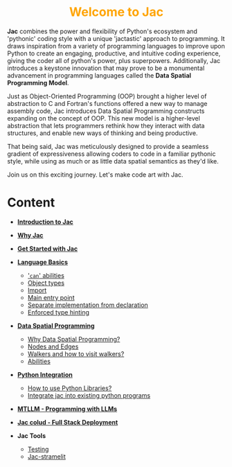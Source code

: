 <h1 style="color: orange; font-weight: bold; text-align: center;">Welcome to Jac</h1>

**Jac** combines the power and flexibility of Python's ecosystem and 'pythonic' coding style with a unique 'jactastic' approach to programming. It draws inspiration from a variety of programming languages to improve upon Python to create an engaging, productive, and intuitive coding experience, giving the coder all of python's power, plus superpowers. Additionally, Jac introduces a keystone innovation that may prove to be a monumental advancement in programming languages called the **Data Spatial Programming Model**.

Just as Object-Oriented Programming (OOP) brought a higher level of abstraction to C and Fortran's functions offered a new way to manage assembly code, Jac introduces Data Spatial Programming constructs expanding on the concept of OOP. This new model is a higher-level abstraction that lets programmers rethink how they interact with data structures, and enable new ways of thinking and being productive.

That being said, Jac was meticulously designed to provide a seamless gradient of expressiveness allowing coders to code in a familiar pythonic style, while using as much or as little data spatial semantics as they'd like.

Join us on this exciting journey. Let's make code art with Jac.

# Content

- [**Introduction to Jac**](../start/about.md)
- [**Why Jac**](../why.md)
- [**Get Started with Jac**](../start.md)
- [**Language Basics**](language_basics.md)
    - ['```can```' abilities](language_basics.md#can-abilities)
    - [Object types](language_basics.md#object-type)
    - [Import](language_basics.md#imports)
    - [Main entry point](language_basics.md#main-entry-point)
    - [Separate implementation from declaration](language_basics.md#seperate-implementation-from-declaration)
    - [Enforced type hinting](language_basics.md#enforced-type-hinting)

- [**Data Spatial Programming**](data_spatial/dataspatial.md)
    - [Why Data Spatial Programming?](data_spatial/dataspatial.md#why-data-spatial)
    - [Nodes and Edges](data_spatial/dataspatial.md#nodes-and-edges)
    - [Walkers and how to visit walkers?](data_spatial/dataspatial.md#walkers-and-how-to-visit-walkers)
    - [Abilities](data_spatial/dataspatial.md#abilities)
- [**Python Integration**](python_integration.md)
    - [How to use Python Libraries?](python_integration.md#how-to-use-python-libraries)
    - [Integrate jac into existing python programs](python_integration.md#integrate-jac-into-existing-python-programs)
- [**MTLLM - Programming with LLMs**](../learn/with_llm.md)
- [**Jac colud - Full Stack Deployment**](../learn/coders/jac-cloud/docs/jac_cloud.md)
- **Jac Tools**
    - [Testing](tools/testing.md)
    - [Jac-stramelit](tools/jac_streamlit.md)